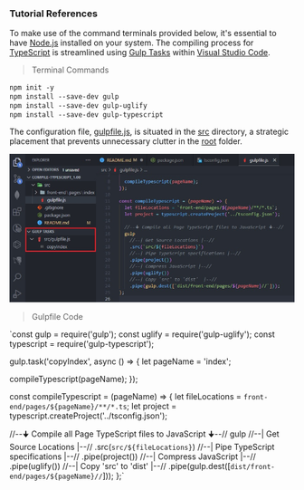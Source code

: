 ### Tutorial References

To make use of the command terminals provided below, it's essential to have [Node.js](https://nodejs.org/en) installed on your system. The compiling process for [TypeScript](https://en.wikipedia.org/wiki/TypeScript) is streamlined using [Gulp Tasks](https://marketplace.visualstudio.com/items?itemName=nickdodd79.gulptasks) within [Visual Studio Code](https://code.visualstudio.com/).

> Terminal Commands

    npm init -y
    npm install --save-dev gulp
    npm install --save-dev gulp-uglify
    npm install --save-dev gulp-typescript

The configuration file, [gulpfile.js](https://github.com/TertiusRoach/compile-typescript_1.00/blob/main/src/gulpfile.js), is situated in the [src](https://github.com/TertiusRoach/compile-typescript_1.00/tree/main/src) directory, a strategic placement that prevents unnecessary clutter in the [root](https://github.com/TertiusRoach/compile-typescript_1.00/tree/main) folder.

![Gulp Tasks Extension](src/front-end/pages/index/~content/jpg-files/gulp-tasks.jpg)

> Gulpfile Code

`const gulp = require('gulp');
const uglify = require('gulp-uglify');
const typescript = require('gulp-typescript');

gulp.task('copyIndex', async () => {
let pageName = 'index';

compileTypescript(pageName);
});

const compileTypescript = (pageName) => {
let fileLocations = `front-end/pages/${pageName}/**/*.ts`;
let project = typescript.createProject('../tsconfig.json');

//--🠋 Compile all Page TypeScript files to JavaScript 🠋--//
gulp
//--| Get Source Locations |--//
.src(`src/${fileLocations}`)
//--| Pipe TypeScript specifications |--//
.pipe(project())
//--| Compress JavaScript |--//
.pipe(uglify())
//--| Copy 'src' to 'dist' |--//
.pipe(gulp.dest([`dist/front-end/pages/${pageName}//`]));
};`
